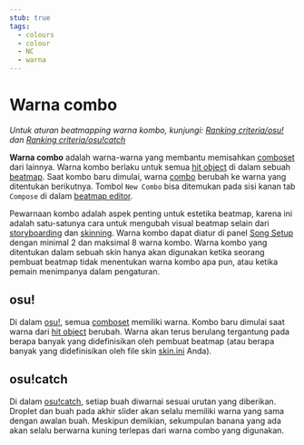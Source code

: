 ```yaml
---
stub: true
tags:
  - colours
  - colour
  - NC
  - warna
---
```


# Warna combo

*Untuk aturan beatmapping warna kombo, kunjungi: [Ranking criteria/osu!](/wiki/Ranking_Criteria/osu!) dan [Ranking criteria/osu!catch](/wiki/Ranking_Criteria/osu!catch)*

**Warna combo** adalah warna-warna yang membantu memisahkan [comboset](/wiki/Beatmapping/Combo) dari lainnya. Warna kombo berlaku untuk semua [hit object](/wiki/Hit_object) di dalam sebuah [beatmap](/wiki/Beatmap). Saat kombo baru dimulai, warna [combo](/wiki/Beatmapping/Combo) berubah ke warna yang ditentukan berikutnya. Tombol `New Combo` bisa ditemukan pada sisi kanan tab `Compose` di dalam [beatmap editor](/wiki/Client/Beatmap_editor).

Pewarnaan kombo adalah aspek penting untuk estetika beatmap, karena ini adalah satu-satunya cara untuk mengubah visual beatmap selain dari [storyboarding](/wiki/Storyboard/Scripting) dan [skinning](/wiki/Skinning). Warna kombo dapat diatur di panel [Song Setup](/wiki/Client/Beatmap_editor/Song_Setup) dengan minimal 2 dan maksimal 8 warna kombo. Warna kombo yang ditentukan dalam sebuah skin hanya akan digunakan ketika seorang pembuat beatmap tidak menentukan warna kombo apa pun, atau ketika pemain menimpanya dalam pengaturan.

## osu!

Di dalam [osu!](/wiki/Game_mode/osu!), semua [comboset](/wiki/Beatmapping/Combo) memiliki warna. Kombo baru dimulai saat warna dari [hit object](/wiki/Hit_object) berubah. Warna akan terus berulang tergantung pada berapa banyak yang didefinisikan oleh pembuat beatmap (atau berapa banyak yang didefinisikan oleh file skin [skin.ini](/wiki/Skinning/skin.ini) Anda).

## osu!catch

Di dalam [osu!catch](/wiki/Game_mode/osu!catch), setiap buah diwarnai sesuai urutan yang diberikan. Droplet dan buah pada akhir slider akan selalu memiliki warna yang sama dengan awalan buah. Meskipun demikian, sekumpulan banana yang ada akan selalu berwarna kuning terlepas dari warna combo yang digunakan.

<!--TODO: Add images and links-->
